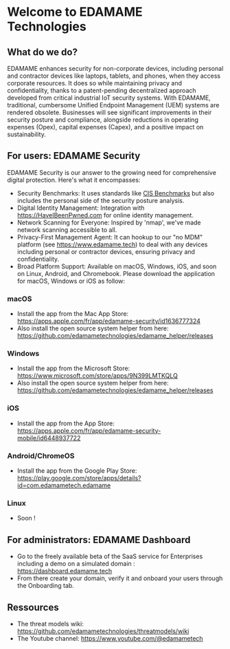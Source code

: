 # Welcome to EDAMAME Technologies
## What do we do?
EDAMAME enhances security for non-corporate devices, including personal and contractor devices like laptops, tablets, and phones, when they access corporate resources. It does so while maintaining privacy and confidentiality, thanks to a patent-pending decentralized approach developed from critical industrial IoT security systems. With EDAMAME, traditional, cumbersome Unified Endpoint Management (UEM) systems are rendered obsolete. Businesses will see significant improvements in their security posture and compliance, alongside reductions in operating expenses (Opex), capital expenses (Capex), and a positive impact on sustainability.
## For users: EDAMAME Security
EDAMAME Security is our answer to the growing need for comprehensive digital protection. Here's what it encompasses:
- Security Benchmarks: It uses standards like [CIS Benchmarks](https://www.cisecurity.org/cis-benchmarks) but also includes the personal side of the security posture analysis.
- Digital Identity Management: Integration with https://HaveIBeenPwned.com for online identity management.
- Network Scanning for Everyone: Inspired by 'nmap', we've made network scanning accessible to all.
- Privacy-First Management Agent: It can hookup to our "no MDM" platform (see https://www.edamame.tech) to deal with any devices including personal or contractor  devices, ensuring privacy and confidentiality.
- Broad Platform Support: Available on macOS, Windows, iOS, and soon on Linux, Android, and Chromebook.
Please download the application for macOS, Windows or iOS as follow:
### macOS
- Install the app from the Mac App Store: https://apps.apple.com/fr/app/edamame-security/id1636777324
- Also install the open source system helper from here: https://github.com/edamametechnologies/edamame_helper/releases
### Windows
- Install the app from the Microsoft Store: https://www.microsoft.com/store/apps/9N399LMTKQLQ
- Also install the open source system helper from here: https://github.com/edamametechnologies/edamame_helper/releases
### iOS
- Install the app from the App Store: https://apps.apple.com/fr/app/edamame-security-mobile/id6448937722
### Android/ChromeOS
- Install the app from the Google Play Store: https://play.google.com/store/apps/details?id=com.edamametech.edamame
### Linux
- Soon !
## For administrators: EDAMAME Dashboard
- Go to the freely available beta of the SaaS service for Enterprises including a demo on a simulated domain : https://dashboard.edamame.tech
- From there create your domain, verify it and onboard your users through the Onboarding tab.
## Ressources
- The threat models wiki: https://github.com/edamametechnologies/threatmodels/wiki
- The Youtube channel: https://www.youtube.com/@edamametech
